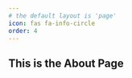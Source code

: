 ```yaml
---
# the default layout is 'page'
icon: fas fa-info-circle
order: 4
---
```


## This is the About Page
